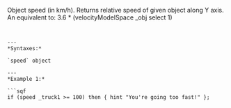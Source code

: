 Object speed (in km/h). Returns relative speed of given object along Y axis. An equivalent to: <sqf inline>3.6 * (velocityModelSpace _obj select 1)
```


---
*Syntaxes:*

`speed` object

---
*Example 1:*

```sqf
if (speed _truck1 >= 100) then { hint "You're going too fast!" };
```